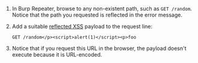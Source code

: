 


1. In Burp Repeater, browse to any non-existent path, such as `GET /random`. Notice that the path you requested is reflected in the error message.
2. Add a suitable [reflected XSS](https://portswigger.net/web-security/cross-site-scripting/reflected) payload to the request line:
    
    `GET /random</p><script>alert(1)</script><p>foo`
3. Notice that if you request this URL in the browser, the payload doesn't execute because it is URL-encoded.